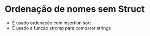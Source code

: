 # Ordenação de nomes sem Struct
- É usado ordenação com insertion sort
- É usado a função strcmp para comparar strings
